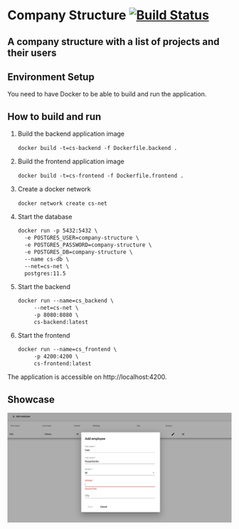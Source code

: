Company Structure [![Build Status](https://travis-ci.com/shpotainna/company-structure.svg?branch=master)](https://travis-ci.com/shpotainna/company-structure)
=================

## A company structure with a list of projects and their users

## Environment Setup

You need to have Docker to be able to build and run the application.

## How to build and run

1. Build the backend application image

    ```docker build -t=cs-backend -f Dockerfile.backend .```
    
2. Build the frontend application image

    ```docker build -t=cs-frontend -f Dockerfile.frontend .```
    
3. Create a docker network

    ```docker network create cs-net```

4. Start the database 

    ```
    docker run -p 5432:5432 \
      -e POSTGRES_USER=company-structure \
      -e POSTGRES_PASSWORD=company-structure \
      -e POSTGRES_DB=company-structure \
      --name cs-db \
      --net=cs-net \
      postgres:11.5
    ```
    
5. Start the backend

    ```
    docker run --name=cs_backend \
         --net=cs-net \
         -p 8080:8080 \
         cs-backend:latest
    ```    
6. Start the frontend

    ```
    docker run --name=cs_frontend \
         -p 4200:4200 \
         cs-frontend:latest
    ```

The application is accessible on http://localhost:4200.

## Showcase

![main-window](./showcase/showcase.jpeg)
